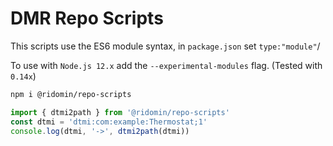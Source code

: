# DMR Repo Scripts

This scripts use the ES6 module syntax, in `package.json` set `type:"module"`/

To use with `Node.js 12.x` add the `--experimental-modules` flag. (Tested with `0.14x`)

```bash
npm i @ridomin/repo-scripts
```

```js
import { dtmi2path } from '@ridomin/repo-scripts'
const dtmi = 'dtmi:com:example:Thermostat;1'
console.log(dtmi, '->', dtmi2path(dtmi))
```
